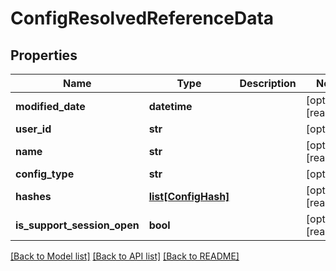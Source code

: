 # ConfigResolvedReferenceData

## Properties
Name | Type | Description | Notes
------------ | ------------- | ------------- | -------------
**modified_date** | **datetime** |  | [optional] [readonly] 
**user_id** | **str** |  | [optional] 
**name** | **str** |  | [optional] [readonly] 
**config_type** | **str** |  | [optional] 
**hashes** | [**list[ConfigHash]**](ConfigHash.md) |  | [optional] [readonly] 
**is_support_session_open** | **bool** |  | [optional] [readonly] 

[[Back to Model list]](../README.md#documentation-for-models) [[Back to API list]](../README.md#documentation-for-api-endpoints) [[Back to README]](../README.md)


